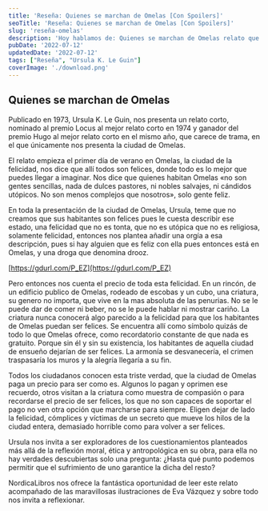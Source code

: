 ```yaml
---
title: 'Reseña: Quienes se marchan de Omelas [Con Spoilers]'
seoTitle: 'Reseña: Quienes se marchan de Omelas [Con Spoilers]'
slug: 'reseña-omelas'
description: 'Hoy hablamos de: Quienes se marchan de Omelas relato que fue nominado al Premio Locus al mejor relato corto en 1974 y ganó el Premio Hugo al mejor relato corto en el mismo año.'
pubDate: '2022-07-12'
updatedDate: '2022-07-12'
tags: ["Reseña", "Ursula K. Le Guin"]
coverImage: './download.png'
---
```


## Quienes se marchan de Omelas


Publicado en 1973, Ursula K. Le Guin, nos presenta un relato corto, nominado al premio Locus al mejor relato corto en 1974 y ganador del premio Hugo al mejor relato corto en el mismo año, que carece de trama, en el que únicamente nos presenta la ciudad de Omelas.

El relato empieza el primer día de verano en Omelas, la ciudad de la felicidad, nos dice que allí todos son felices, donde todo es lo mejor que puedes llegar a imaginar. Nos dice que quienes habitan Omelas «no son gentes sencillas, nada de dulces pastores, ni nobles salvajes, ni cándidos utópicos. No son menos complejos que nosotros», solo gente feliz.

En toda la presentación de la ciudad de Omelas, Ursula, teme que no creamos que sus habitantes son felices pues le cuesta describir ese estado, una felicidad que no es tonta, que no es utópica que no es religiosa, solamente felicidad, entonces nos plantea añadir una orgía a esa descripción, pues si hay alguien que es feliz con ella pues entonces está en Omelas, y una droga que denomina drooz.

[https://gdurl.com/P_EZ](https://gdurl.com/P_EZ)

Pero entonces nos cuenta el precio de toda esta felicidad. En un rincón, de un edificio publico de Omelas, rodeado de escobas y un cubo, una criatura, su genero no importa, que vive en la mas absoluta de las penurias. No se le puede dar de comer ni beber, no se le puede hablar ni mostrar cariño. La criatura nunca conocerá algo parecido a la felicidad para que los habitantes de Omelas puedan ser felices. Se encuentra allí como símbolo quizás de todo lo que Omelas ofrece, como recordatorio constante de que nada es gratuito. Porque sin él y sin su existencia, los habitantes de aquella ciudad de ensueño dejarían de ser felices. La armonía se desvanecería, el crimen traspasaría los muros y la alegría llegaría a su fin.

Todos los ciudadanos conocen esta triste verdad, que la ciudad de Omelas paga un precio para ser como es. Algunos lo pagan y oprimen ese recuerdo, otros visitan a la criatura como muestra de compasión o para recordarse el precio de ser felices, los que no son capaces de soportar el pago no ven otra opción que marcharse para siempre. Eligen dejar de lado la felicidad, cómplices y víctimas de un secreto que mueve los hilos de la ciudad entera, demasiado horrible como para volver a ser felices.

Ursula nos invita a ser exploradores de los cuestionamientos planteados más allá de la reflexión moral, ética y antropológica en su obra, para ella no hay verdades descubiertas solo una pregunta: ¿Hasta qué punto podemos permitir que el sufrimiento de uno garantice la dicha del resto?

NordicaLibros nos ofrece la fantástica oportunidad de leer este relato acompañado de las maravillosas ilustraciones de Eva Vázquez y sobre todo nos invita a reflexionar.